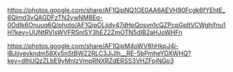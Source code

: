 https://photos.google.com/share/AF1QipNQ1OE0AA6AEVH90Fcgk6fYEhtE_6Qimd3vQAGDFzTN2ywNM8Eg-0OdIk6Onuuq6Q/photo/AF1QipOLjidy47dHpQosvn1cQZPcpGpltVCWghjfnu1H?key=UUNtRVlsWVFRSnlSY3hEZ2ZmOTN5dlB2aHJoWHFn

https://photos.google.com/share/AF1QipM4oWV8hHkpJ4i-lBJjjyevkndm58Xv5nStBWZ2RLC3JiJIh__RE-5bPmheYDXWHQ?key=dlhUQzZLbE9yMnIzVmpRNXRZdERSS3VHZFpjNGp3
